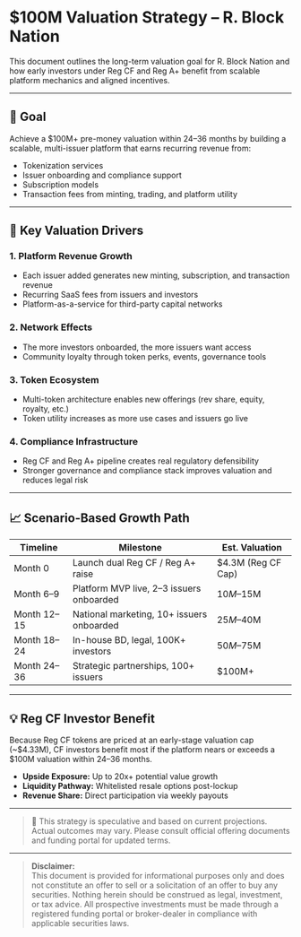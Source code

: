 # $100M Valuation Strategy – R. Block Nation

This document outlines the long-term valuation goal for R. Block Nation and how early investors under Reg CF and Reg A+ benefit from scalable platform mechanics and aligned incentives.

---

## 🎯 Goal

Achieve a $100M+ pre-money valuation within 24–36 months by building a scalable, multi-issuer platform that earns recurring revenue from:

- Tokenization services
- Issuer onboarding and compliance support
- Subscription models
- Transaction fees from minting, trading, and platform utility

---

## 🧩 Key Valuation Drivers

### 1. Platform Revenue Growth
- Each issuer added generates new minting, subscription, and transaction revenue
- Recurring SaaS fees from issuers and investors
- Platform-as-a-service for third-party capital networks

### 2. Network Effects
- The more investors onboarded, the more issuers want access
- Community loyalty through token perks, events, governance tools

### 3. Token Ecosystem
- Multi-token architecture enables new offerings (rev share, equity, royalty, etc.)
- Token utility increases as more use cases and issuers go live

### 4. Compliance Infrastructure
- Reg CF and Reg A+ pipeline creates real regulatory defensibility
- Stronger governance and compliance stack improves valuation and reduces legal risk

---

## 📈 Scenario-Based Growth Path

| Timeline        | Milestone                                | Est. Valuation |
|----------------|-------------------------------------------|----------------|
| Month 0        | Launch dual Reg CF / Reg A+ raise         | $4.3M (Reg CF Cap) |
| Month 6–9      | Platform MVP live, 2–3 issuers onboarded  | $10M–$15M |
| Month 12–15    | National marketing, 10+ issuers onboarded | $25M–$40M |
| Month 18–24    | In-house BD, legal, 100K+ investors       | $50M–$75M |
| Month 24–36    | Strategic partnerships, 100+ issuers      | $100M+ |

---

## 💡 Reg CF Investor Benefit

Because Reg CF tokens are priced at an early-stage valuation cap (~$4.33M), CF investors benefit most if the platform nears or exceeds a $100M valuation within 24–36 months.

- **Upside Exposure:** Up to 20x+ potential value growth
- **Liquidity Pathway:** Whitelisted resale options post-lockup
- **Revenue Share:** Direct participation via weekly payouts

---

> 📌 This strategy is speculative and based on current projections. Actual outcomes may vary. Please consult official offering documents and funding portal for updated terms.

---

> **Disclaimer:**  
> This document is provided for informational purposes only and does not constitute an offer to sell or a solicitation of an offer to buy any securities. Nothing herein should be construed as legal, investment, or tax advice. All prospective investments must be made through a registered funding portal or broker-dealer in compliance with applicable securities laws.

